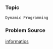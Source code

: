 ### Topic

    Dynamic Programming

### Problem Source

[informatics](http://informatics.mccme.ru/mod/statements/view3.php?id=654&chapterid=2963#1)
